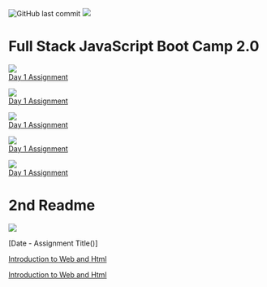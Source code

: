 ![GitHub last commit](https://img.shields.io/github/last-commit/radhimaa/gPrac0822?style=social)
![](https://img.shields.io/github/last-commit/radhimaa/gPrac0822)

# Full Stack JavaScript Boot Camp 2.0

![](https://img.shields.io/badge/HashNode-Assignments-blue?style=plastic&logo=)  
[Day 1 Assignment](./Assignments/Hashnode/readme.md)

![](https://img.shields.io/badge/HashNode-Assignments-blue?style=flat&logo=hashnode)  
[Day 1 Assignment](./Assignments/Hashnode/readme.md)

![](https://img.shields.io/badge/HashNode-Assignments-blue?style=flat-square&logo=hashnode)  
[Day 1 Assignment](./Assignments/Hashnode/readme.md)

![](https://img.shields.io/badge/HashNode-Assignments-blue?style=for-the-badge&logo=hashnode)  
[Day 1 Assignment](./Assignments/Hashnode/readme.md)

![](https://img.shields.io/badge/HashNode-Assignments-blue?style=social&logo=hashnode)  
[Day 1 Assignment](./Assignments/Hashnode/readme.md)



# 2nd Readme



![](https://img.shields.io/endpoint?url=https://www.google.com&style=plastic) 

[Date - Assignment Title()]

[Introduction to Web and Html](https://fsjsv2assignmentsineuron.hashnode.dev/introduction-to-web-and-html)

[Introduction to Web and Html](https://fsjsv2assignmentsineuron.hashnode.dev/introduction-to-web-and-html)